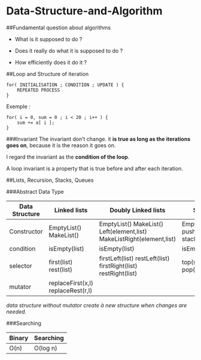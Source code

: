 # Data-Structure-and-Algorithm

##Fundamental question about algorithms

- What is it supposed to do ?

- Does it really do what it is supposed to do ?

- How efficiently does it do it ?

##Loop and Structure of iteration

```
for( INITIALISATION ; CONDITION ; UPDATE ) {
	REPEATED PROCESS
}
```
Exemple :

```
for( i = 0, sum = 0 ; i < 20 ; i++ ) {
	sum += a[ i ];
}
```
###Invariant
The invariant don’t change. it **is true as long as the iterations goes on**, because it is the reason it goes on.

I regard the invariant as the **condition of the loop**.

A loop invariant is a property that is true before and after each iteration.

##Lists, Recursion, Stacks, Queues

###Abstract Data Type

Data Structure| Linked lists | Doubly Linked lists | Stacks | Queues |
------------- | -------------|-----------|---------|-------
Constructor | EmptyList() MakeList() | EmptyList() MakeList() Left(element,list) MakeListRight(element,list) | EmptyStack push(element, stack)| EmptyQueues push(element, queues)
condition | isEmpty(list) | isEmpty(list) | isEmpty(stack)|isEmpty(queues
 selector| first(list) rest(list) | firstLeft(list) restLeft(list) firstRight(list) restRight(list) |top(stack) pop(stack) | top(queues) pop(queues)
mutator | replaceFirst(x,l) replaceRest(r,l)
*data structure without mutator create à new structure when changes are needed.*

###Searching

Binary | Searching
-------|----------
O(n)   | O(log n)
